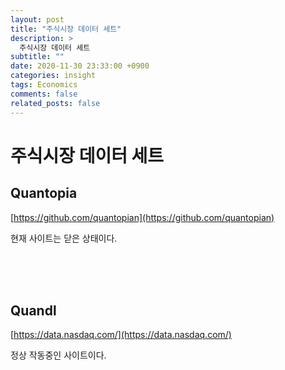 ```yaml
---
layout: post
title: "주식시장 데이터 세트"
description: >
  주식시장 데이터 세트
subtitle: ""
date: 2020-11-30 23:33:00 +0900
categories: insight
tags: Economics
comments: false
related_posts: false
---
```


# 주식시장 데이터 세트

## Quantopia

[https://github.com/quantopian](https://github.com/quantopian)

현재 사이트는 닫은 상태이다.

</br></br></br>

## Quandl

[https://data.nasdaq.com/](https://data.nasdaq.com/)

정상 작동중인 사이트이다.